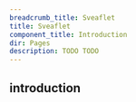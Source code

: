 ```yaml
---
breadcrumb_title: Sveaflet
title: Sveaflet
component_title: Introduction
dir: Pages
description: TODO TODO
---
```


## introduction